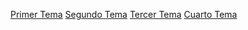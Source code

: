 [Primer Tema](PrimerTema)
[Segundo Tema](SegundoTema.md)
[Tercer Tema](TemaTres.md)
[Cuarto Tema](TemaCuatro.md)